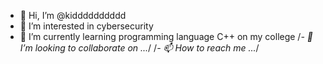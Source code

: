 - 👋 Hi, I’m @kidddddddddd
- 👀 I’m interested in cybersecurity
- 🌱 I’m currently learning programming language C++ on my college
/*- 💞️ I’m looking to collaborate on ...*/
/*- 📫 How to reach me ...*/

<!---
kidddddddddd/kidddddddddd is a ✨ special ✨ repository because its `README.md` (this file) appears on your GitHub profile.
You can click the Preview link to take a look at your changes.
--->
